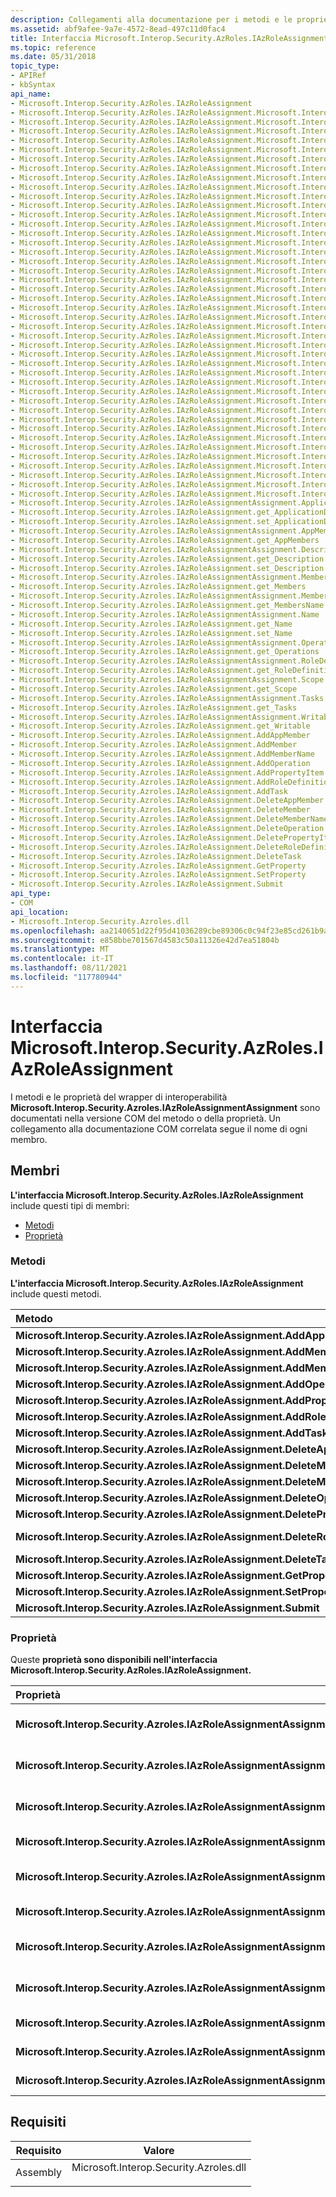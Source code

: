 ```yaml
---
description: Collegamenti alla documentazione per i metodi e le proprietà del wrapper di interoperabilità IAzRoleAssignment.
ms.assetid: abf9afee-9a7e-4572-8ead-497c11d0fac4
title: Interfaccia Microsoft.Interop.Security.AzRoles.IAzRoleAssignment
ms.topic: reference
ms.date: 05/31/2018
topic_type:
- APIRef
- kbSyntax
api_name:
- Microsoft.Interop.Security.AzRoles.IAzRoleAssignment
- Microsoft.Interop.Security.AzRoles.IAzRoleAssignment.Microsoft.Interop.Security.Azroles.IAzRoleAssignment.AddAppMember
- Microsoft.Interop.Security.AzRoles.IAzRoleAssignment.Microsoft.Interop.Security.Azroles.IAzRoleAssignment.AddMember
- Microsoft.Interop.Security.AzRoles.IAzRoleAssignment.Microsoft.Interop.Security.Azroles.IAzRoleAssignment.AddMemberName
- Microsoft.Interop.Security.AzRoles.IAzRoleAssignment.Microsoft.Interop.Security.Azroles.IAzRoleAssignment.AddOperation
- Microsoft.Interop.Security.AzRoles.IAzRoleAssignment.Microsoft.Interop.Security.Azroles.IAzRoleAssignment.AddPropertyItem
- Microsoft.Interop.Security.AzRoles.IAzRoleAssignment.Microsoft.Interop.Security.Azroles.IAzRoleAssignment.AddRoleDefinition
- Microsoft.Interop.Security.AzRoles.IAzRoleAssignment.Microsoft.Interop.Security.Azroles.IAzRoleAssignment.AddTask
- Microsoft.Interop.Security.AzRoles.IAzRoleAssignment.Microsoft.Interop.Security.Azroles.IAzRoleAssignment.DeleteAppMember
- Microsoft.Interop.Security.AzRoles.IAzRoleAssignment.Microsoft.Interop.Security.Azroles.IAzRoleAssignment.DeleteMember
- Microsoft.Interop.Security.AzRoles.IAzRoleAssignment.Microsoft.Interop.Security.Azroles.IAzRoleAssignment.DeleteMemberName
- Microsoft.Interop.Security.AzRoles.IAzRoleAssignment.Microsoft.Interop.Security.Azroles.IAzRoleAssignment.DeleteOperation
- Microsoft.Interop.Security.AzRoles.IAzRoleAssignment.Microsoft.Interop.Security.Azroles.IAzRoleAssignment.DeletePropertyItem
- Microsoft.Interop.Security.AzRoles.IAzRoleAssignment.Microsoft.Interop.Security.Azroles.IAzRoleAssignment.DeleteRoleDefinition
- Microsoft.Interop.Security.AzRoles.IAzRoleAssignment.Microsoft.Interop.Security.Azroles.IAzRoleAssignment.DeleteTask
- Microsoft.Interop.Security.AzRoles.IAzRoleAssignment.Microsoft.Interop.Security.Azroles.IAzRoleAssignment.GetProperty
- Microsoft.Interop.Security.AzRoles.IAzRoleAssignment.Microsoft.Interop.Security.Azroles.IAzRoleAssignment.SetProperty
- Microsoft.Interop.Security.AzRoles.IAzRoleAssignment.Microsoft.Interop.Security.Azroles.IAzRoleAssignment.Submit
- Microsoft.Interop.Security.AzRoles.IAzRoleAssignment.Microsoft.Interop.Security.Azroles.IAzRoleAssignmentAssignment.ApplicationData
- Microsoft.Interop.Security.AzRoles.IAzRoleAssignment.Microsoft.Interop.Security.Azroles.IAzRoleAssignment.get_ApplicationData
- Microsoft.Interop.Security.AzRoles.IAzRoleAssignment.Microsoft.Interop.Security.Azroles.IAzRoleAssignment.set_ApplicationData
- Microsoft.Interop.Security.AzRoles.IAzRoleAssignment.Microsoft.Interop.Security.Azroles.IAzRoleAssignmentAssignment.AppMembers
- Microsoft.Interop.Security.AzRoles.IAzRoleAssignment.Microsoft.Interop.Security.Azroles.IAzRoleAssignment.get_AppMembers
- Microsoft.Interop.Security.AzRoles.IAzRoleAssignment.Microsoft.Interop.Security.Azroles.IAzRoleAssignmentAssignment.Description
- Microsoft.Interop.Security.AzRoles.IAzRoleAssignment.Microsoft.Interop.Security.Azroles.IAzRoleAssignment.get_Description
- Microsoft.Interop.Security.AzRoles.IAzRoleAssignment.Microsoft.Interop.Security.Azroles.IAzRoleAssignment.set_Description
- Microsoft.Interop.Security.AzRoles.IAzRoleAssignment.Microsoft.Interop.Security.Azroles.IAzRoleAssignmentAssignment.Members
- Microsoft.Interop.Security.AzRoles.IAzRoleAssignment.Microsoft.Interop.Security.Azroles.IAzRoleAssignment.get_Members
- Microsoft.Interop.Security.AzRoles.IAzRoleAssignment.Microsoft.Interop.Security.Azroles.IAzRoleAssignmentAssignment.MembersName
- Microsoft.Interop.Security.AzRoles.IAzRoleAssignment.Microsoft.Interop.Security.Azroles.IAzRoleAssignment.get_MembersName
- Microsoft.Interop.Security.AzRoles.IAzRoleAssignment.Microsoft.Interop.Security.Azroles.IAzRoleAssignmentAssignment.Name
- Microsoft.Interop.Security.AzRoles.IAzRoleAssignment.Microsoft.Interop.Security.Azroles.IAzRoleAssignment.get_Name
- Microsoft.Interop.Security.AzRoles.IAzRoleAssignment.Microsoft.Interop.Security.Azroles.IAzRoleAssignment.set_Name
- Microsoft.Interop.Security.AzRoles.IAzRoleAssignment.Microsoft.Interop.Security.Azroles.IAzRoleAssignmentAssignment.Operations
- Microsoft.Interop.Security.AzRoles.IAzRoleAssignment.Microsoft.Interop.Security.Azroles.IAzRoleAssignment.get_Operations
- Microsoft.Interop.Security.AzRoles.IAzRoleAssignment.Microsoft.Interop.Security.Azroles.IAzRoleAssignmentAssignment.RoleDefinitions
- Microsoft.Interop.Security.AzRoles.IAzRoleAssignment.Microsoft.Interop.Security.Azroles.IAzRoleAssignment.get_RoleDefinitions
- Microsoft.Interop.Security.AzRoles.IAzRoleAssignment.Microsoft.Interop.Security.Azroles.IAzRoleAssignmentAssignment.Scope
- Microsoft.Interop.Security.AzRoles.IAzRoleAssignment.Microsoft.Interop.Security.Azroles.IAzRoleAssignment.get_Scope
- Microsoft.Interop.Security.AzRoles.IAzRoleAssignment.Microsoft.Interop.Security.Azroles.IAzRoleAssignmentAssignment.Tasks
- Microsoft.Interop.Security.AzRoles.IAzRoleAssignment.Microsoft.Interop.Security.Azroles.IAzRoleAssignment.get_Tasks
- Microsoft.Interop.Security.AzRoles.IAzRoleAssignment.Microsoft.Interop.Security.Azroles.IAzRoleAssignmentAssignment.Writable
- Microsoft.Interop.Security.AzRoles.IAzRoleAssignment.Microsoft.Interop.Security.Azroles.IAzRoleAssignment.get_Writable
- Microsoft.Interop.Security.Azroles.IAzRoleAssignmentAssignment.ApplicationData
- Microsoft.Interop.Security.Azroles.IAzRoleAssignment.get_ApplicationData
- Microsoft.Interop.Security.Azroles.IAzRoleAssignment.set_ApplicationData
- Microsoft.Interop.Security.Azroles.IAzRoleAssignmentAssignment.AppMembers
- Microsoft.Interop.Security.Azroles.IAzRoleAssignment.get_AppMembers
- Microsoft.Interop.Security.Azroles.IAzRoleAssignmentAssignment.Description
- Microsoft.Interop.Security.Azroles.IAzRoleAssignment.get_Description
- Microsoft.Interop.Security.Azroles.IAzRoleAssignment.set_Description
- Microsoft.Interop.Security.Azroles.IAzRoleAssignmentAssignment.Members
- Microsoft.Interop.Security.Azroles.IAzRoleAssignment.get_Members
- Microsoft.Interop.Security.Azroles.IAzRoleAssignmentAssignment.MembersName
- Microsoft.Interop.Security.Azroles.IAzRoleAssignment.get_MembersName
- Microsoft.Interop.Security.Azroles.IAzRoleAssignmentAssignment.Name
- Microsoft.Interop.Security.Azroles.IAzRoleAssignment.get_Name
- Microsoft.Interop.Security.Azroles.IAzRoleAssignment.set_Name
- Microsoft.Interop.Security.Azroles.IAzRoleAssignmentAssignment.Operations
- Microsoft.Interop.Security.Azroles.IAzRoleAssignment.get_Operations
- Microsoft.Interop.Security.Azroles.IAzRoleAssignmentAssignment.RoleDefinitions
- Microsoft.Interop.Security.Azroles.IAzRoleAssignment.get_RoleDefinitions
- Microsoft.Interop.Security.Azroles.IAzRoleAssignmentAssignment.Scope
- Microsoft.Interop.Security.Azroles.IAzRoleAssignment.get_Scope
- Microsoft.Interop.Security.Azroles.IAzRoleAssignmentAssignment.Tasks
- Microsoft.Interop.Security.Azroles.IAzRoleAssignment.get_Tasks
- Microsoft.Interop.Security.Azroles.IAzRoleAssignmentAssignment.Writable
- Microsoft.Interop.Security.Azroles.IAzRoleAssignment.get_Writable
- Microsoft.Interop.Security.Azroles.IAzRoleAssignment.AddAppMember
- Microsoft.Interop.Security.Azroles.IAzRoleAssignment.AddMember
- Microsoft.Interop.Security.Azroles.IAzRoleAssignment.AddMemberName
- Microsoft.Interop.Security.Azroles.IAzRoleAssignment.AddOperation
- Microsoft.Interop.Security.Azroles.IAzRoleAssignment.AddPropertyItem
- Microsoft.Interop.Security.Azroles.IAzRoleAssignment.AddRoleDefinition
- Microsoft.Interop.Security.Azroles.IAzRoleAssignment.AddTask
- Microsoft.Interop.Security.Azroles.IAzRoleAssignment.DeleteAppMember
- Microsoft.Interop.Security.Azroles.IAzRoleAssignment.DeleteMember
- Microsoft.Interop.Security.Azroles.IAzRoleAssignment.DeleteMemberName
- Microsoft.Interop.Security.Azroles.IAzRoleAssignment.DeleteOperation
- Microsoft.Interop.Security.Azroles.IAzRoleAssignment.DeletePropertyItem
- Microsoft.Interop.Security.Azroles.IAzRoleAssignment.DeleteRoleDefinition
- Microsoft.Interop.Security.Azroles.IAzRoleAssignment.DeleteTask
- Microsoft.Interop.Security.Azroles.IAzRoleAssignment.GetProperty
- Microsoft.Interop.Security.Azroles.IAzRoleAssignment.SetProperty
- Microsoft.Interop.Security.Azroles.IAzRoleAssignment.Submit
api_type:
- COM
api_location:
- Microsoft.Interop.Security.Azroles.dll
ms.openlocfilehash: aa2140651d22f95d41036289cbe89306c0c94f23e85cd261b9a8b623d1d74ff7
ms.sourcegitcommit: e858bbe701567d4583c50a11326e42d7ea51804b
ms.translationtype: MT
ms.contentlocale: it-IT
ms.lasthandoff: 08/11/2021
ms.locfileid: "117780944"
---
```

# <a name="microsoftinteropsecurityazrolesiazroleassignment-interface"></a>Interfaccia Microsoft.Interop.Security.AzRoles.IAzRoleAssignment

I metodi e le proprietà del wrapper di interoperabilità **Microsoft.Interop.Security.Azroles.IAzRoleAssignmentAssignment** sono documentati nella versione COM del metodo o della proprietà. Un collegamento alla documentazione COM correlata segue il nome di ogni membro.

## <a name="members"></a>Membri

**L'interfaccia Microsoft.Interop.Security.AzRoles.IAzRoleAssignment** include questi tipi di membri:

-   [Metodi](#methods)
-   [Proprietà](#properties)

### <a name="methods"></a>Metodi

**L'interfaccia Microsoft.Interop.Security.AzRoles.IAzRoleAssignment** include questi metodi.



| Metodo                                                                        | Descrizione                                                                                          |
|:------------------------------------------------------------------------------|:-----------------------------------------------------------------------------------------------------|
| **Microsoft.Interop.Security.Azroles.IAzRoleAssignment.AddAppMember**         | [**IAzRole::AddAppMember**](/windows/desktop/api/Azroles/nf-azroles-iazrole-addappmember)<br/>                                     |
| **Microsoft.Interop.Security.Azroles.IAzRoleAssignment.AddMember**            | [**IAzRole::AddMember**](/windows/desktop/api/Azroles/nf-azroles-iazrole-addmember)<br/>                                           |
| **Microsoft.Interop.Security.Azroles.IAzRoleAssignment.AddMemberName**        | [**IAzRole::AddMemberName**](/windows/desktop/api/Azroles/nf-azroles-iazrole-addmembername)<br/>                                   |
| **Microsoft.Interop.Security.Azroles.IAzRoleAssignment.AddOperation**         | [**IAzRole::AddOperation**](/windows/desktop/api/Azroles/nf-azroles-iazrole-addoperation)<br/>                                     |
| **Microsoft.Interop.Security.Azroles.IAzRoleAssignment.AddPropertyItem**      | [**IAzRole::AddPropertyItem**](/windows/desktop/api/Azroles/nf-azroles-iazrole-addpropertyitem)<br/>                               |
| **Microsoft.Interop.Security.Azroles.IAzRoleAssignment.AddRoleDefinition**    | [**IAzRoleAssignment::AddRoleDefinition**](/windows/desktop/api/Azroles/nf-azroles-iazroleassignment-addroledefinition)<br/>       |
| **Microsoft.Interop.Security.Azroles.IAzRoleAssignment.AddTask**              | [**IAzRole::AddTask**](/windows/desktop/api/Azroles/nf-azroles-iazrole-addtask)<br/>                                               |
| **Microsoft.Interop.Security.Azroles.IAzRoleAssignment.DeleteAppMember**      | [**IAzRole::D eleteAppMember**](/windows/desktop/api/Azroles/nf-azroles-iazrole-deleteappmember)<br/>                               |
| **Microsoft.Interop.Security.Azroles.IAzRoleAssignment.DeleteMember**         | [**IAzRole::D eleteMember**](/windows/desktop/api/Azroles/nf-azroles-iazrole-deletemember)<br/>                                     |
| **Microsoft.Interop.Security.Azroles.IAzRoleAssignment.DeleteMemberName**     | [**IAzRole::D eleteMemberName**](/windows/desktop/api/Azroles/nf-azroles-iazrole-deletemembername)<br/>                             |
| **Microsoft.Interop.Security.Azroles.IAzRoleAssignment.DeleteOperation**      | [**IAzRole::D eleteOperation**](/windows/desktop/api/Azroles/nf-azroles-iazrole-deleteoperation)<br/>                               |
| **Microsoft.Interop.Security.Azroles.IAzRoleAssignment.DeletePropertyItem**   | [**IAzRole::D eletePropertyItem**](/windows/desktop/api/Azroles/nf-azroles-iazrole-deletepropertyitem)<br/>                         |
| **Microsoft.Interop.Security.Azroles.IAzRoleAssignment.DeleteRoleDefinition** | [**IAzRoleAssignment::D eleteRoleDefinition**](/windows/desktop/api/Azroles/nf-azroles-iazroleassignment-deleteroledefinition)<br/> |
| **Microsoft.Interop.Security.Azroles.IAzRoleAssignment.DeleteTask**           | [**IAzRole::D eleteTask**](/windows/desktop/api/Azroles/nf-azroles-iazrole-deletetask)<br/>                                         |
| **Microsoft.Interop.Security.Azroles.IAzRoleAssignment.GetProperty**          | [**IAzRole::GetProperty**](/windows/desktop/api/Azroles/nf-azroles-iazrole-getproperty)<br/>                                       |
| **Microsoft.Interop.Security.Azroles.IAzRoleAssignment.SetProperty**          | [**IAzRole::SetProperty**](/windows/desktop/api/Azroles/nf-azroles-iazrole-setproperty)<br/>                                       |
| **Microsoft.Interop.Security.Azroles.IAzRoleAssignment.Submit**               | [**IAzRole::Submit**](/windows/desktop/api/Azroles/nf-azroles-iazrole-submit)<br/>                                                 |



 

### <a name="properties"></a>Proprietà

Queste **proprietà sono disponibili nell'interfaccia Microsoft.Interop.Security.AzRoles.IAzRoleAssignment.**



| Proprietà                                                                                      | Tipo di accesso           | Descrizione                                                                                           |
|:----------------------------------------------------------------------------------------------|:----------------------|:------------------------------------------------------------------------------------------------------|
| **Microsoft.Interop.Security.Azroles.IAzRoleAssignmentAssignment.ApplicationData**<br/> | Lettura/Scrittura<br/> | [**Proprietà ApplicationData di IAzRole**](/windows/desktop/api/Azroles/nf-azroles-iazrole-get_applicationdata)<br/>                     |
| **Microsoft.Interop.Security.Azroles.IAzRoleAssignmentAssignment.AppMembers**<br/>      | Sola lettura<br/>  | [**Proprietà AppMembers di IAzRole**](/windows/desktop/api/Azroles/nf-azroles-iazrole-get_appmembers)<br/>                               |
| **Microsoft.Interop.Security.Azroles.IAzRoleAssignmentAssignment.Description**<br/>     | Lettura/Scrittura<br/> | [**Proprietà Description di IAzRole**](/windows/desktop/api/Azroles/nf-azroles-iazrole-get_description)<br/>                             |
| **Microsoft.Interop.Security.Azroles.IAzRoleAssignmentAssignment.Members**<br/>         | Sola lettura<br/>  | [**Proprietà Members di IAzRole**](/windows/desktop/api/Azroles/nf-azroles-iazrole-get_members)<br/>                                     |
| **Microsoft.Interop.Security.Azroles.IAzRoleAssignmentAssignment.MembersName**<br/>     | Sola lettura<br/>  | [**Proprietà MembersName di IAzRole**](/windows/desktop/api/Azroles/nf-azroles-iazrole-get_membersname)<br/>                             |
| **Microsoft.Interop.Security.Azroles.IAzRoleAssignmentAssignment.Name**<br/>            | Lettura/Scrittura<br/> | [**Proprietà Name di IAzRole**](/windows/desktop/api/Azroles/nf-azroles-iazrole-get_name)<br/>                                           |
| **Microsoft.Interop.Security.Azroles.IAzRoleAssignmentAssignment.Operations**<br/>      | Sola lettura<br/>  | [**Proprietà Operations di IAzRole**](/windows/desktop/api/Azroles/nf-azroles-iazrole-get_operations)<br/>                               |
| **Microsoft.Interop.Security.Azroles.IAzRoleAssignmentAssignment.RoleDefinitions**<br/> | Sola lettura<br/>  | [**Proprietà RoleDefinitions di IAzRoleAssignment**](/windows/desktop/api/Azroles/nf-azroles-iazroleassignment-get_roledefinitions)<br/> |
| **Microsoft.Interop.Security.Azroles.IAzRoleAssignmentAssignment.Scope**<br/>           | Sola lettura<br/>  | [**Proprietà Scope di IAzRoleAssignment**](/windows/desktop/api/Azroles/nf-azroles-iazroleassignment-get_scope)<br/>                     |
| **Microsoft.Interop.Security.Azroles.IAzRoleAssignmentAssignment.Tasks**<br/>           | Sola lettura<br/>  | [**Proprietà Tasks di IAzRole**](/windows/desktop/api/Azroles/nf-azroles-iazrole-get_tasks)<br/>                                         |
| **Microsoft.Interop.Security.Azroles.IAzRoleAssignmentAssignment.Writable**<br/>        | Sola lettura<br/>  | [**Proprietà scrivibile di IAzRole**](/windows/desktop/api/Azroles/nf-azroles-iazrole-get_writable)<br/>                                   |



 

## <a name="requirements"></a>Requisiti



| Requisito | Valore |
|---------------------|-------------------------------------------------------------------------------------------------------------------|
| Assembly<br/> | <dl> <dt>Microsoft.Interop.Security.Azroles.dll</dt> </dl> |



 

 




